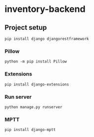 # inventory-backend

## Project setup

```
pip install django djangorestframework
```

### Pillow

```
python -m pip install Pillow
```

### Extensions

```
pip install django-extensions
```

### Run server

```
python manage.py runserver
```

### MPTT 

```
pip install django-mptt
```